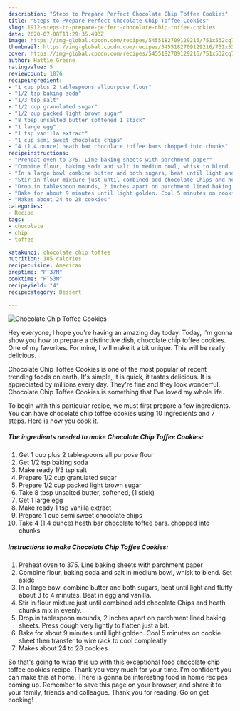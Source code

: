 ```yaml
---
description: "Steps to Prepare Perfect Chocolate Chip Toffee Cookies"
title: "Steps to Prepare Perfect Chocolate Chip Toffee Cookies"
slug: 1912-steps-to-prepare-perfect-chocolate-chip-toffee-cookies
date: 2020-07-08T11:29:35.493Z
image: https://img-global.cpcdn.com/recipes/5455182709129216/751x532cq70/chocolate-chip-toffee-cookies-recipe-main-photo.jpg
thumbnail: https://img-global.cpcdn.com/recipes/5455182709129216/751x532cq70/chocolate-chip-toffee-cookies-recipe-main-photo.jpg
cover: https://img-global.cpcdn.com/recipes/5455182709129216/751x532cq70/chocolate-chip-toffee-cookies-recipe-main-photo.jpg
author: Hattie Greene
ratingvalue: 5
reviewcount: 1876
recipeingredient:
- "1 cup plus 2 tablespoons allpurpose flour"
- "1/2 tsp baking soda"
- "1/3 tsp salt"
- "1/2 cup granulated sugar"
- "1/2 cup packed light brown sugar"
- "8 tbsp unsalted butter softened 1 stick"
- "1 large egg"
- "1 tsp vanilla extract"
- "1 cup semi sweet chocolate chips"
- "4 (1.4 ounce) heath bar chocolate toffee bars chopped into chunks"
recipeinstructions:
- "Preheat oven to 375. Line baking sheets with parchment paper"
- "Combine flour, baking soda and salt in medium bowl, whisk to blend. Set aside"
- "In a large bowl combine butter and both sugars, beat until light and fluffy about 3 to 4 minutes. Beat in egg and vanilla."
- "Stir in flour mixture just until combined add chocolate Chips and heath chunks mix in evenly."
- "Drop.in tablespoon mounds, 2 inches apart on parchment lined baking sheets. Press dough very lightly to flatten just a bit."
- "Bake for about 9 minutes until light golden. Cool 5 minutes on cookie sheet then transfer to wire rack to cool compleatly"
- "Makes about 24 to 28 cookies"
categories:
- Recipe
tags:
- chocolate
- chip
- toffee

katakunci: chocolate chip toffee 
nutrition: 185 calories
recipecuisine: American
preptime: "PT37M"
cooktime: "PT53M"
recipeyield: "4"
recipecategory: Dessert

---
```



![Chocolate Chip Toffee Cookies](https://img-global.cpcdn.com/recipes/5455182709129216/751x532cq70/chocolate-chip-toffee-cookies-recipe-main-photo.jpg)

Hey everyone, I hope you're having an amazing day today. Today, I'm gonna show you how to prepare a distinctive dish, chocolate chip toffee cookies. One of my favorites. For mine, I will make it a bit unique. This will be really delicious.

Chocolate Chip Toffee Cookies is one of the most popular of recent trending foods on earth. It's simple, it is quick, it tastes delicious. It is appreciated by millions every day. They're fine and they look wonderful. Chocolate Chip Toffee Cookies is something that I've loved my whole life.




To begin with this particular recipe, we must first prepare a few ingredients. You can have chocolate chip toffee cookies using 10 ingredients and 7 steps. Here is how you cook it.

<!--inarticleads1-->

##### The ingredients needed to make Chocolate Chip Toffee Cookies:

1. Get 1 cup plus 2 tablespoons all.purpose flour
1. Get 1/2 tsp baking soda
1. Make ready 1/3 tsp salt
1. Prepare 1/2 cup granulated sugar
1. Prepare 1/2 cup packed light brown sugar
1. Take 8 tbsp unsalted butter, softened, (1 stick)
1. Get 1 large egg
1. Make ready 1 tsp vanilla extract
1. Prepare 1 cup semi sweet chocolate chips
1. Take 4 (1.4 ounce) heath bar chocolate toffee bars. chopped into chunks




<!--inarticleads2-->

##### Instructions to make Chocolate Chip Toffee Cookies:

1. Preheat oven to 375. Line baking sheets with parchment paper
1. Combine flour, baking soda and salt in medium bowl, whisk to blend. Set aside
1. In a large bowl combine butter and both sugars, beat until light and fluffy about 3 to 4 minutes. Beat in egg and vanilla.
1. Stir in flour mixture just until combined add chocolate Chips and heath chunks mix in evenly.
1. Drop.in tablespoon mounds, 2 inches apart on parchment lined baking sheets. Press dough very lightly to flatten just a bit.
1. Bake for about 9 minutes until light golden. Cool 5 minutes on cookie sheet then transfer to wire rack to cool compleatly
1. Makes about 24 to 28 cookies




So that's going to wrap this up with this exceptional food chocolate chip toffee cookies recipe. Thank you very much for your time. I'm confident you can make this at home. There is gonna be interesting food in home recipes coming up. Remember to save this page on your browser, and share it to your family, friends and colleague. Thank you for reading. Go on get cooking!

